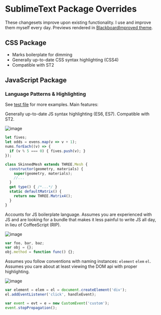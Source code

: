 # SublimeText Package Overrides

These changesets improve upon existing functionality. I use and improve them myself every day. Previews rendered in [BlackboardImproved theme](https://gist.github.com/hlfcoding/1786860).

## CSS Package

- Marks boilerplate for dimming
- Generally up-to-date CSS syntax highlighting (CSS4)
- Compatible with ST2

## JavaScript Package

### Language Patterns & Highlighting

See [test file](https://github.com/hlfcoding/hlf-tmbundles/blob/master/JavaScript/JavaScript.tmLanguage.test.js) for more examples. Main features:

Generally up-to-date JS syntax highlighting (ES6, ES7). Compatible with ST2.

![image](https://cloud.githubusercontent.com/assets/100884/11114442/aabc7584-88d9-11e5-9516-7aa9651a944f.png)

```js
let fives;
let odds = evens.map(v => v + 1);
nums.forEach((v) => {
  if (v % 5 === 0) { fives.push(v); }
});

class SkinnedMesh extends THREE.Mesh {
  constructor(geometry, materials) {
    super(geometry, materials);
    //...
  }
  get type() { /*...*/ }
  static defaultMatrix() {
    return new THREE.Matrix4();
  }
}
```

Accounts for JS boilerplate language. Assumes you are experienced with JS and are looking for a bundle that makes it less painful to write JS all day, in lieu of CoffeeScript (RIP).

![image](https://cloud.githubusercontent.com/assets/100884/11114466/c8234580-88d9-11e5-9b16-7dfa9d5b58fb.png)

```js
var foo, bar, baz;
var obj = {};
obj.method = function func() {};
```

Assumes you follow conventions with naming instances: `element` `elem` `el`. Assumes you care about at least viewing the DOM api with proper highlighting.

![image](https://cloud.githubusercontent.com/assets/100884/11114494/fea69684-88d9-11e5-829d-d33ceaf6679b.png)

```js
var element = elem = el = document.createElement('div');
el.addEventListener('click', handleEvent);

var event = evt = e = new CustomEvent('custom');
event.stopPropagation();
```
